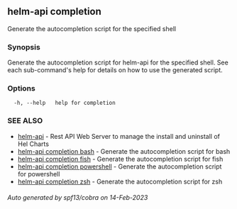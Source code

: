 ## helm-api completion

Generate the autocompletion script for the specified shell

### Synopsis

Generate the autocompletion script for helm-api for the specified shell.
See each sub-command's help for details on how to use the generated script.


### Options

```
  -h, --help   help for completion
```

### SEE ALSO

* [helm-api](helm-api.md)	 - Rest API Web Server to manage the install and uninstall of Hel Charts
* [helm-api completion bash](helm-api_completion_bash.md)	 - Generate the autocompletion script for bash
* [helm-api completion fish](helm-api_completion_fish.md)	 - Generate the autocompletion script for fish
* [helm-api completion powershell](helm-api_completion_powershell.md)	 - Generate the autocompletion script for powershell
* [helm-api completion zsh](helm-api_completion_zsh.md)	 - Generate the autocompletion script for zsh

###### Auto generated by spf13/cobra on 14-Feb-2023
